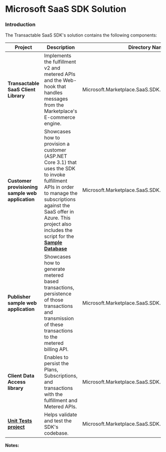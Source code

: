 # Microsoft SaaS SDK Solution


### Introduction

The Transactable SaaS SDK's solution contains the following components:


| Project | Description | Directory Name |
| --- | --- | --- |
|  **Transactable SaaS Client Library** |Implements the fulfillment v2 and metered APIs and the Web-hook that handles messages from the Marketplace's E-commerce engine. |Microsoft.Marketplace.SaaS.SDK.Client|
| **Customer provisioning sample web application** | Showcases how to provision a customer (ASP.NET Core 3.1) that uses the SDK to invoke fulfillment APIs in order to manage the subscriptions against the SaaS offer in Azure. This project also includes the script for the **[Sample Database](./Microsoft.Marketplace.SaaS.SDK.CustomerProvisioning/Database/README.md)** |Microsoft.Marketplace.SaaS.SDK.CustomerProvisioning|
| **Publisher sample web application** | Showcases how to generate metered based transactions, persistence of those transactions and transmission of these transactions to the metered billing API. |Microsoft.Marketplace.SaaS.SDK.PublisherSolution|
| **Client Data Access library** | Enables to persist the Plans, Subscriptions, and transactions with the fulfillment and Metered APIs. |Microsoft.Marketplace.SaaS.SDK.Client.DataAccess |
| **[Unit Tests project](./Microsoft.Marketplace.SaaS.SDK.UnitTest/README.md)** | Helps validate and test the SDK's codebase. | Microsoft.Marketplace.SaaS.SDK.UnitTest |



**Notes:**



